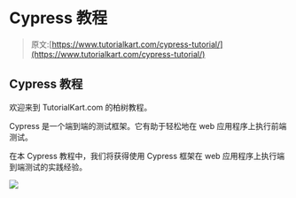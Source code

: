 # Cypress 教程

> 原文:[https://www.tutorialkart.com/cypress-tutorial/](https://www.tutorialkart.com/cypress-tutorial/)

## Cypress 教程

欢迎来到 TutorialKart.com 的柏树教程。

Cypress 是一个端到端的测试框架。它有助于轻松地在 web 应用程序上执行前端测试。

在本 Cypress 教程中，我们将获得使用 Cypress 框架在 web 应用程序上执行端到端测试的实践经验。

[![](../Images/925da31b32d6bc3827932f6c8afb11bb.png)](https://www.tutorialkart.com/)